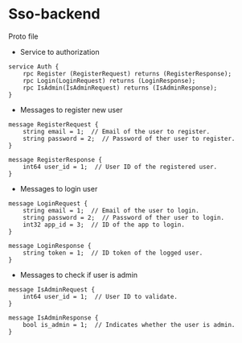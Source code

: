 # Sso-backend

Proto file

- Service to authorization

```
service Auth {
    rpc Register (RegisterRequest) returns (RegisterResponse);
    rpc Login(LoginRequest) returns (LoginResponse);
    rpc IsAdmin(IsAdminRequest) returns (IsAdminResponse);
}
```
- Messages to register new user
```
message RegisterRequest {
    string email = 1;  // Email of the user to register.
    string password = 2;  // Password of ther user to register.
}

message RegisterResponse {
    int64 user_id = 1;  // User ID of the registered user.
}
```
- Messages to login user
```
message LoginRequest {
    string email = 1;  // Email of the user to login.
    string password = 2;  // Password of ther user to login.
    int32 app_id = 3;  // ID of the app to login.
}

message LoginResponse {
    string token = 1;  // ID token of the logged user.
}
```
- Messages to check if user is admin
```
message IsAdminRequest {
    int64 user_id = 1;  // User ID to validate.
}

message IsAdminResponse {
    bool is_admin = 1;  // Indicates whether the user is admin.
}
```
